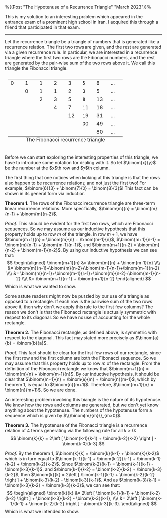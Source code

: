 %{(Post "The Hypotenuse of a Recurrence Triangle" "March 2023")}%

This is my solution to an interesting problem which appeared in the entrance exam of a prominent high school in Iran. I acquired this through a friend that participated in that exam.

-----

Let the recurrence triangle be a triangle of numbers that is generated like a recurrence relation. The first two rows are given, and the rest are generated via a given recurrence rule. In particular, we are interested in a recurrence triangle where the first two rows are the Fibonacci numbers, and the rest are generated by the pair-wise sum of the two rows above it. We call this triangle the Fibonacci triangle.
<center>
<table style='padding: 10px'>
<tr>
    <td style='width:30px'>0</td> <td style='width:30px'>1</td> <td style='width:30px'>1</td> <td style='width:30px'>2</td> <td style='width:30px'>3</td> <td style='width:30px'>5</td> <td style='width:30px'>8</td> <td style='width:30px'>...</td>
</tr>
<tr>
    <td> </td> <td>0</td> <td>1</td> <td>1</td> <td>2</td> <td>3</td> <td>5</td> <td>...</td>
</tr>
<tr>
    <td> </td> <td> </td> <td>2</td> <td>3</td> <td>5</td> <td>8</td> <td>13</td> <td>...</td>
</tr>
<tr>
    <td> </td> <td> </td> <td> </td> <td>4</td> <td>7</td> <td>11</td> <td>18</td> <td>...</td>
</tr>
<tr>
    <td> </td> <td> </td> <td> </td> <td> </td> <td>12</td> <td>19</td> <td>31</td> <td>...</td>
</tr>
<tr>
    <td> </td> <td> </td> <td> </td> <td> </td> <td> </td> <td>30</td> <td>49</td> <td>...</td>
</tr>
<tr>
    <td> </td> <td> </td> <td> </td> <td> </td> <td> </td> <td> </td> <td>80</td> <td>...</td>
</tr>
<caption style='caption-side:bottom'>The Fibonacci recurrence triangle</caption>
</table>
</center>
Before we can start exploring the interesting properties of this triangle, we have to introduce some notation for dealing with it. So let $\binom{x}{y}$ be the number at the $x$th row and $y$th column.

The first thing that one notices when looking at this triangle is that the rows also happen to be recurrence relations; and not just the first two! For example, $\binom{6}{3} + \binom{7}{3} = \binom{8}{3}$!  This fact can be shown in its general form via induction.

**Theorem 1.** The rows of the Fibonacci recurrence triangle are three-term linear recurrence relations. More specifically, $\binom{m}{n} = \binom{m}{n-1} + \binom{m}{n-2}$.

*Proof.* This should be evident for the first two rows, which are Fibonacci sequences. So we may assume as our inductive hypothesis that this property holds up to row $m$ of the triangle. In row $m+1$, we have $\binom{m+1}{n} = \binom{m}{n} + \binom{m-1}{n}$, $\binom{m+1}{n-1} = \binom{m}{n-1} + \binom{m-1}{n-1}$, and $\binom{m+1}{n-2} = \binom{m}{n-2} + \binom{m-1}{n-2}$. By using our inductive hypothesis we can see that:
$$
\begin{aligned}
\binom{m+1}{n} &= \binom{m}{n} + \binom{m-1}{n} \\\\
&= \binom{m}{n-1}+\binom{m}{n-2}+\binom{m-1}{n-1}+\binom{m-1}{n-2} \\\\
&= \binom{m}{n-1}+\binom{m-1}{n-1}+\binom{m}{n-2}+\binom{m-1}{n-2} \\\\
&= \binom{m+1}{n-1} + \binom{m+1}{n-2}
\end{aligned}
$$
Which is what we wanted to show.

Some astute readers might now be puzzled by our use of a triangle as opposed to a rectangle. If each row is the pairwise sum of the two rows above it, then why don't we apply this rule to the first few columns? The reason we don't is that the Fibonacci rectangle is actually symmetric with respect to its diagonal. So we have no use of accounting for the whole rectangle.

**Theorem 2.** The Fibonacci rectangle, as defined above, is symmetric with respect to the diagonal. This fact may stated more precisely as $\binom{a}{b} = \binom{b}{a}$.

*Proof.* This fact should be clear for the first few rows of our rectangle, since the first row and the first column are both the Fibonacci sequence. So we may assume that this property holds up to row $m$ of the rectangle. From the definition of the Fibonacci rectangle we know that $\binom{m+1}{n} = \binom{m}{n} + \binom{m-1}{n}$.  By our inductive hypothesis, it should be clear that $\binom{m+1}{n} = \binom{n}{m} + \binom{n}{m-1}$, which by theorem 1, is equal to $\binom{n}{m+1}$. Therefore, $\binom{m+1}{n} = \binom{n}{m+1}$. So we are done.

An interesting problem involving this triangle is the nature of its hypotenuse. We know how the rows and columns are generated, but we don't yet know anything about the hypotenuse. The numbers of the hypotenuse form a sequence which is given by $\{\binom{m}{m}\}_{m>0}$. 

**Theorem 3.** The hypotenuse of the Fibonacci triangle is a recurrence relation of 4 terms generating via the following rule for all $k > 0$:
$$ \binom{k}{k} = 2\left [ \binom{k-1}{k-1} + \binom{k-2}{k-2} \right ] - \binom{k-3}{k-3}.$$

*Proof.* By the theorem 1,  $\binom{k}{k} = \binom{k}{k-1} + \binom{k}{k-2}$ which is in turn equal to $\binom{k-1}{k-1} + \binom{k-2}{k-1} + \binom{k-1}{k-2} + \binom{k-2}{k-2}$.   Since $\binom{k-2}{k-1} = \binom{k-1}{k-1} - \binom{k-3}{k-1}$, and $\binom{k-1}{k-2} = \binom{k-2}{k-2} + \binom{k-3}{k-2}$, then $\binom{k}{k} = 2\left [ \binom{k-1}{k-1} + \binom{k-2}{k-2} \right ] + \binom{k-3}{k-2} - \binom{k-3}{k-1}$. And as $\binom{k-3}{k-1} = \binom{k-3}{k-2} + \binom{k-3}{k-3}$, we can see that:
$$
\begin{aligned}
\binom{k}{k} &= 2\left [ \binom{k-1}{k-1} + \binom{k-2}{k-2} \right ] + \binom{k-3}{k-2} - \binom{k-3}{k-1}, \\\\
&= 2\left [ \binom{k-1}{k-1} + \binom{k-2}{k-2} \right ] - \binom{k-3}{k-3}.
\end{aligned}
$$
Which is what we intended to show.
